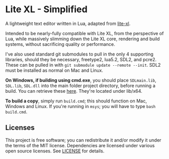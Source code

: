 # Lite XL - Simplified

A lightweight text editor written in Lua, adapted from [lite-xl].

Intended to be nearly-fully compatible with Lite XL, from the perspective of Lua, while
massively slimming down the Lite XL core, rendering and build systems, without
sacrificing quality or performance.

I've also used standard git submodules to pull in the only 4 supporting libraries,
should they be necessary, freetype2, lua5.2, SDL2, and pcre2. These can be pulled in with
`git submodule update --remote --init`. SDL2 must be installed as normal on Mac and Linux.

**On Windows, if building using cmd.exe**, you should place `SDLmain.lib`, `SDL.lib`,
`SDL.dll` into the main folder project directory, before running a build. You can retrieve
these [here](https://www.libsdl.org/release/SDL2-devel-2.0.16-VC.zip). They're located under
lib/x64.

**To build a copy**, simply run `build.cmd`; this should function on Mac, Windows and Linux.
If you're running in `msys`; you will have to type `bash build.cmd`.

## Licenses

This project is free software; you can redistribute it and/or modify it under
the terms of the MIT license. Dependencies are licensed under various open
source licenses.  See [LICENSE] for details.

[lite-xl]:                    https://github.com/lite-xl/lite-xl
[LICENSE]:                    LICENSE

